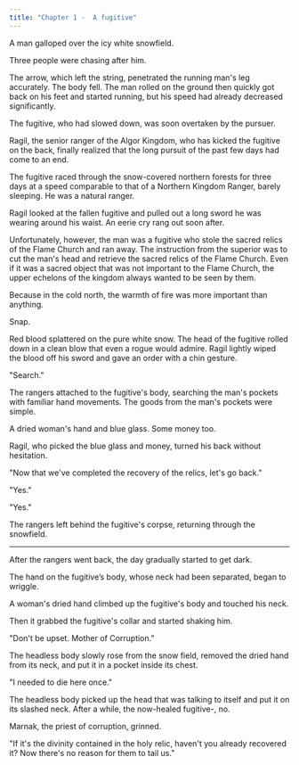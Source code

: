 ```yaml
---
title: "Chapter 1 -  A fugitive"
---
```


A man galloped over the icy white snowfield.

Three people were chasing after him.

The arrow, which left the string, penetrated the running man's leg accurately. The body fell. The man rolled on the ground then quickly got back on his feet and started running, but his speed had already decreased significantly.

The fugitive, who had slowed down, was soon overtaken by the pursuer.

Ragil, the senior ranger of the Algor Kingdom, who has kicked the fugitive on the back, finally realized that the long pursuit of the past few days had come to an end.

The fugitive raced through the snow-covered northern forests for three days at a speed comparable to that of a Northern Kingdom Ranger, barely sleeping. He was a natural ranger. 

Ragil looked at the fallen fugitive and pulled out a long sword he was wearing around his waist. An eerie cry rang out soon after.

Unfortunately, however, the man was a fugitive who stole the sacred relics of the Flame Church and ran away. The instruction from the superior was to cut the man's head and retrieve the sacred relics of the Flame Church. Even if it was a sacred object that was not important to the Flame Church, the upper echelons of the kingdom always wanted to be seen by them.

Because in the cold north, the warmth of fire was more important than anything.

Snap.

Red blood splattered on the pure white snow. The head of the fugitive rolled down in a clean blow that even a rogue would admire. Ragil lightly wiped the blood off his sword and gave an order with a chin gesture.

"Search."

The rangers attached to the fugitive's body, searching the man's pockets with familiar hand movements. The goods from the man's pockets were simple. 

A dried woman's hand and blue glass. Some money too.

Ragil, who picked the blue glass and money, turned his back without hesitation.

"Now that we've completed the recovery of the relics, let's go back."

"Yes."

"Yes."

The rangers left behind the fugitive's corpse, returning through the snowfield.

***

After the rangers went back, the day gradually started to get dark.

The hand on the fugitive’s body, whose neck had been separated, began to wriggle.

A woman's dried hand climbed up the fugitive's body and touched his neck. 

Then it grabbed the fugitive's collar and started shaking him.

"Don't be upset. Mother of Corruption."

The headless body slowly rose from the snow field, removed the dried hand from its neck, and put it in a pocket inside its chest. 

"I needed to die here once."

The headless body picked up the head that was talking to itself and put it on its slashed neck. After a while, the now-healed fugitive-, no. 

Marnak, the priest of corruption, grinned.

"If it's the divinity contained in the holy relic, haven't you already recovered it? Now there's no reason for them to tail us."


 